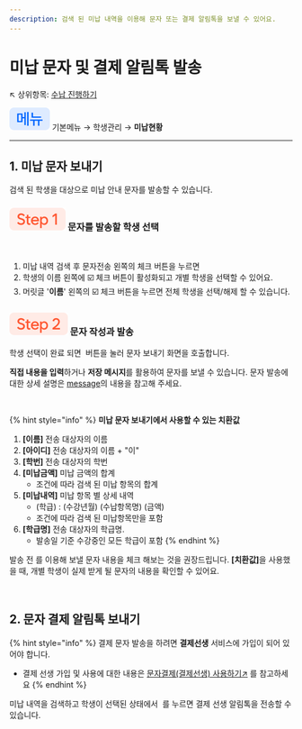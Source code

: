 ```yaml
---
description: 검색 된 미납 내역을 이용해 문자 또는 결제 알림톡을 보낼 수 있어요.
---
```


# 미납 문자 및 결제 알림톡 발송

↖ 상위항목: [수납 진행하기](../receiving/)

![](../../.gitbook/assets/chip_menu.svg) 기본메뉴 → 학생관리 → **미납현황**

***

## 1. 미납 문자 보내기

검색 된 학생을 대상으로 미납 안내 문자를 발송할 수 있습니다.

### ![](../../.gitbook/assets/chip_step1.svg) 문자를 발송할 학생 선택

<figure><img src="../../.gitbook/assets/미납문자발송-1.png" alt=""><figcaption></figcaption></figure>

1. 미납 내역 검색 후 문자전송 왼쪽의 체크 버튼을 누르면
2. 학생의 이름 왼쪽에 ☑️ 체크 버튼이 활성화되고 개별 학생을 선택할 수 있어요.
3. 머릿글 '**이름**' 왼쪽의 ☑️ 체크 버튼을 누르면 전체 학생을 선택/해제 할 수 있습니다.

### ![](../../.gitbook/assets/chip_step2.svg) 문자 작성과 발송

학생 선택이 완료 되면 <img src="../../.gitbook/assets/Btn_선택학생sms.svg" alt="" data-size="original"> 버튼을 눌러 문자 보내기 화면을 호출합니다.

**직접 내용을 입력**하거나 **저장 메시지**를 활용하여 문자를 보낼 수 있습니다. 문자 발송에 대한 상세 설명은 [message](../../basic-feature/message/ "mention")의 내용을 참고해 주세요.

<figure><img src="../../.gitbook/assets/미납현황_문자보내기.png" alt=""><figcaption></figcaption></figure>

{% hint style="info" %}
**미납 문자 보내기에서 사용할 수 있는 치환값**

1. **\[이름]** 전송 대상자의 이름
2. **\[아이디]** 전송 대상자의 이름 + "이"
3. **\[학번]** 전송 대상자의 학번
4. **\[미납금액]** 미납 금액의 합계
   * 조건에 따라 검색 된 미납 항목의 합계
5. **\[미납내역]** 미납 항목 별 상세 내역
   * (학급) : (수강년월) (수납항목명) (금액)&#x20;
   * 조건에 따라 검색 된 미납항목만을 포함
6. **\[학급명]** 전송 대상자의 학급명.&#x20;
   * 발송일 기준 수강중인 모든 학급이 포함
{% endhint %}

발송 전 <img src="../../.gitbook/assets/btn_미리보기 (1).svg" alt="" data-size="original">를 이용해 보낼 문자 내용을 체크 해보는 것을 권장드립니다. **\[치환값]**&#xC744; 사용했을 때, 개별 학생이 실제 받게 될 문자의 내용을 확인할 수 있어요.

<figure><img src="../../.gitbook/assets/미납문자 미리보기.png" alt=""><figcaption></figcaption></figure>

## 2. 문자 결제 알림톡 보내기

{% hint style="info" %}
결제 문자 발송을 하려면 **결제선생** 서비스에 가입이 되어 있어야 합니다.

* 결제 선생 가입 및 사용에 대한 내용은 [문자결제(결제선생) 사용하기↗](broken-reference) 를 참고하세요
{% endhint %}

미납 내역을 검색하고 학생이 선택된 상태에서 <img src="../../.gitbook/assets/Btn_결제문자발송.svg" alt="" data-size="original"> 를 누르면 결제 선생 알림톡을 전송할 수 있습니다.

<figure><img src="../../.gitbook/assets/결제문자발송.png" alt=""><figcaption></figcaption></figure>
